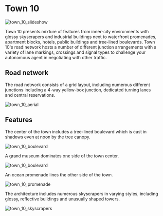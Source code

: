 # Town 10

![town_10_slideshow](../img/catalogue/maps/town10/town10.webp)

Town 10 presents mixture of features from inner-city environments with glossy skyscrapers and industrial buildings next to waterfront promenades, apartment blocks, hotels, public buildings and tree-lined boulevards. Town 10's road network hosts a number of different junction arrangements with a variety of lane markings, crossings and signal types to challenge your autonomous agent in negotiating with other traffic. 

## Road network

The road network consists of a grid layout, including numerous different junctions including a 4-way yellow-box junction, dedicated turning lanes and central reservations. 

![town_10_aerial](../img/catalogue/maps/town10/town10aerial.webp)

## Features

The center of the town includes a tree-lined boulevard which is cast in shadows even at noon by the tree canopy.

![town_10_boulevard](../img/catalogue/maps/town10/boulevard.webp)

A grand museum dominates one side of the town center. 

![town_10_boulevard](../img/catalogue/maps/town10/museum.webp)

An ocean promenade lines the other side of the town.

![town_10_promenade](../img/catalogue/maps/town10/promenade.webp)

The architecture includes numerous skyscrapers in varying styles, including glossy, reflective buildings and unusually shaped towers.

![town_10_skyscrapers](../img/catalogue/maps/town10/skyscrapers.webp)

